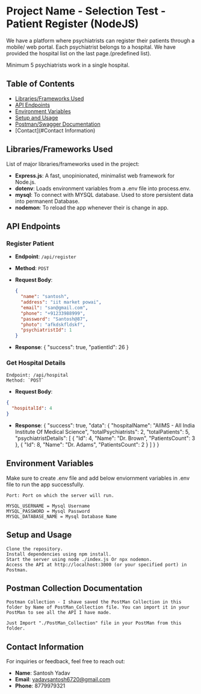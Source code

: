 # Project Name - Selection Test - Patient Register (NodeJS)

We have a platform where psychiatrists can register their patients through a mobile/ web portal. Each psychiatrist belongs to a hospital. We have provided the hospital list on the last page.(predefined list).

Minimum 5 psychiatrists work in a single hospital.

## Table of Contents

- [Libraries/Frameworks Used](#libraries-frameworks-used)
- [API Endpoints](#api-endpoints)
- [Environment Variables](#environment-variables)
- [Setup and Usage](#setup-and-usage)
- [Postman/Swagger Documentation](#postman-swagger-documentation)
- [Contact](#Contact Information)

## Libraries/Frameworks Used

List of major libraries/frameworks used in the project:

- **Express.js**: A fast, unopinionated, minimalist web framework for Node.js.
- **dotenv**: Loads environment variables from a .env file into process.env.
- **mysql**: To connect with MYSQL database. Used to store persistent data into permanent Database.
- **nodemon**: To reload the app whenever their is change in app.

## API Endpoints

### Register Patient

- **Endpoint**: `/api/register`
- **Method**: `POST`
- **Request Body**:

  ```json
  {
    "name": "santosh",
    "address": "iit market powai",
    "email": "san@gmail.com",
    "phone": "+91233988999",
    "password": "Santosh@87",
    "photo": "afkdskfldskf",
    "psychiatristId": 1
  }
  ```

- **Response**:
  {
  "success": true,
  "patientId": 26
  }

### Get Hospital Details

    Endpoint: /api/hospital
    Method: `POST`

- **Request Body**:

```json
{
  "hospitalId": 4
}
```

- **Response**:
  {
  "success": true,
  "data": {
  "hospitalName": "AIIMS - All India Institute Of Medical Science",
  "totalPsychiatrists": 2,
  "totalPatients": 5,
  "psychiatristDetails": [
  {
  "Id": 4,
  "Name": "Dr. Brown",
  "PatientsCount": 3
  },
  {
  "Id": 8,
  "Name": "Dr. Adams",
  "PatientsCount": 2
  }
  ]
  }
  }

## Environment Variables

Make sure to create .env file and add below enviornment variables in .env file to run the app successfully.

    Port: Port on which the server will run.

    MYSQL_USERNAME = Mysql Username
    MYSQL_PASSWORD = Mysql Password
    MYSQL_DATABASE_NAME = Mysql Database Name

## Setup and Usage

    Clone the repository.
    Install dependencies using npm install.
    Start the server using node ./index.js Or npx nodemon.
    Access the API at http://localhost:3000 (or your specified port) in Postman.

## Postman Collection Documentation

    Postman Collection - I shave saved the PostMan Collection in this folder by Name of PostMan_Collection file. You can import it in your PostMan to see all the API I have made.

    Just Import "./PostMan_Collection" file in your PostMan from this folder.

## Contact Information

For inquiries or feedback, feel free to reach out:

- **Name**: Santosh Yadav
- **Email**: yadavsantosh6720@gmail.com
- **Phone**: 8779979321
